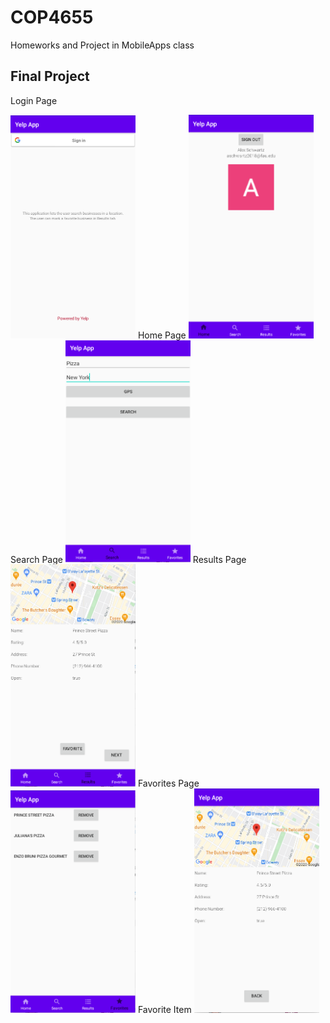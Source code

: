 # COP4655 #
Homeworks and Project in MobileApps class
## Final Project ##
Login Page
<html>
  <img src="https://github.com/aschwartz2018/COP4655/blob/main/readMePics/pic1.png" width="200">
</html>
Home Page
<html>
  <img src="https://github.com/aschwartz2018/COP4655/blob/main/readMePics/pic2.png" width="200">
</html>
Search Page
<html>
  <img src="https://github.com/aschwartz2018/COP4655/blob/main/readMePics/pic3.png" width="200">
</html>
Results Page
<html>
  <img src="https://github.com/aschwartz2018/COP4655/blob/main/readMePics/pic4.png" width="200">
</html>
Favorites Page
<html>
  <img src="https://github.com/aschwartz2018/COP4655/blob/main/readMePics/pic5.png" width="200">
</html>
Favorite Item
<html>
  <img src="https://github.com/aschwartz2018/COP4655/blob/main/readMePics/pic6.png" width="200">
</html>
